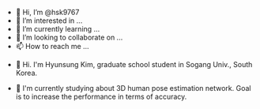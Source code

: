 - 👋 Hi, I’m @hsk9767
- 👀 I’m interested in ...
- 🌱 I’m currently learning ...
- 💞️ I’m looking to collaborate on ...
- 📫 How to reach me ...

<!---
hsk9767/hsk9767 is a ✨ special ✨ repository because its `README.md` (this file) appears on your GitHub profile.
You can click the Preview link to take a look at your changes.
--->
- 👋 Hi. I'm Hyunsung Kim, graduate school student in Sogang Univ., South Korea.

- 👀 I'm currently studying about 3D human pose estimation network.
     Goal is to increase the performance in terms of accuracy.
